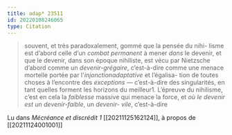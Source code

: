 ```yaml
---
title: adap* 23511
id: 20220108246065
type: Citation
---
```


> souvent, et très paradoxalement, gommé que la pensée du nihi- lisme est d’abord celle d’un *combat permanent* à mener *dans* le devenir, et que le devenir, dans son époque nihiliste, est vécu par Nietzsche d’abord comme un *devenir-grégaire*, c’est-à-dire comme une menace mortelle portée par l'*injonctionadaptative* et l’égalisa- tion de toutes choses à l’encontre des *exceptions* — c’est-à-dire des singularités, en tant quelles forment les horizons du meilleur1. L’épreuve du nihilisme, c’est en cela la *faiblesse* massive qui menace la force, et *où le devenir est un devenir-faible*, un *devenir- vile*, c’est-à-dire

Lu dans *Mécréance et discrédit 1* [[20211125162124]], à propos de [[20211124001001]]
